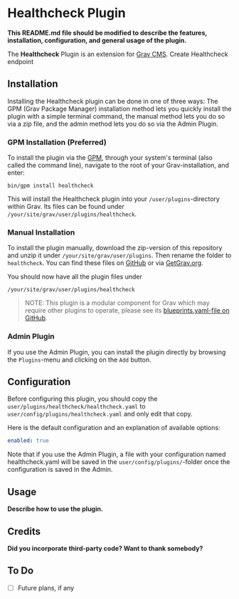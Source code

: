 # Healthcheck Plugin

**This README.md file should be modified to describe the features, installation, configuration, and general usage of the plugin.**

The **Healthcheck** Plugin is an extension for [Grav CMS](https://github.com/getgrav/grav). Create Healthcheck endpoint

## Installation

Installing the Healthcheck plugin can be done in one of three ways: The GPM (Grav Package Manager) installation method lets you quickly install the plugin with a simple terminal command, the manual method lets you do so via a zip file, and the admin method lets you do so via the Admin Plugin.

### GPM Installation (Preferred)

To install the plugin via the [GPM](https://learn.getgrav.org/cli-console/grav-cli-gpm), through your system's terminal (also called the command line), navigate to the root of your Grav-installation, and enter:

    bin/gpm install healthcheck

This will install the Healthcheck plugin into your `/user/plugins`-directory within Grav. Its files can be found under `/your/site/grav/user/plugins/healthcheck`.

### Manual Installation

To install the plugin manually, download the zip-version of this repository and unzip it under `/your/site/grav/user/plugins`. Then rename the folder to `healthcheck`. You can find these files on [GitHub](https://github.com/chraebsli/grav-plugin-healthcheck) or via [GetGrav.org](https://getgrav.org/downloads/plugins).

You should now have all the plugin files under

    /your/site/grav/user/plugins/healthcheck
	
> NOTE: This plugin is a modular component for Grav which may require other plugins to operate, please see its [blueprints.yaml-file on GitHub](https://github.com/chraebsli/grav-plugin-healthcheck/blob/main/blueprints.yaml).

### Admin Plugin

If you use the Admin Plugin, you can install the plugin directly by browsing the `Plugins`-menu and clicking on the `Add` button.

## Configuration

Before configuring this plugin, you should copy the `user/plugins/healthcheck/healthcheck.yaml` to `user/config/plugins/healthcheck.yaml` and only edit that copy.

Here is the default configuration and an explanation of available options:

```yaml
enabled: true
```

Note that if you use the Admin Plugin, a file with your configuration named healthcheck.yaml will be saved in the `user/config/plugins/`-folder once the configuration is saved in the Admin.

## Usage

**Describe how to use the plugin.**

## Credits

**Did you incorporate third-party code? Want to thank somebody?**

## To Do

- [ ] Future plans, if any


